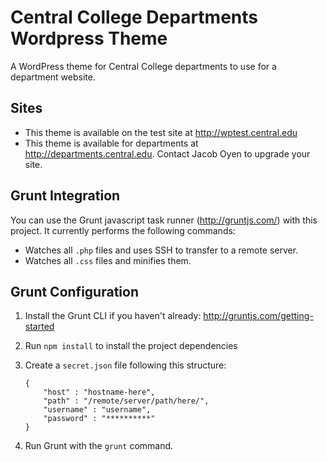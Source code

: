 Central College Departments Wordpress Theme
===================

A WordPress theme for Central College departments to use for a department website.

Sites
------------------
* This theme is available on the test site at http://wptest.central.edu
* This theme is available for departments at http://departments.central.edu. Contact Jacob Oyen to upgrade your site.


Grunt Integration
------------------
You can use the Grunt javascript task runner (http://gruntjs.com/) with this project. It currently performs the following commands:

* Watches all `.php` files and uses SSH to transfer to a remote server.
* Watches all `.css` files and minifies them.

Grunt Configuration
------------------

1. Install the Grunt CLI if you haven't already:  http://gruntjs.com/getting-started
2. Run `npm install` to install the project dependencies
3. Create a `secret.json` file following this structure:

	```javscript
	{
	    "host" : "hostname-here",
		"path" : "/remote/server/path/here/",
	    "username" : "username",
	    "password" : "**********"
	}
	```
4. Run Grunt with the `grunt` command.